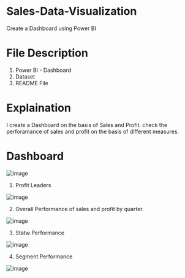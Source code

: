 # Sales-Data-Visualization
 Create a Dashboard using Power BI
# File Description
 1. Power BI - Dashboard
 2. Dataset
 3. README File
# Explaination
I create a Dashboard on the basis of Sales and Profit. check the perforamance of sales and profit on the basis of different measures.
# Dashboard
![image](https://user-images.githubusercontent.com/84785759/122604446-97c56c80-d093-11eb-9d70-3e3895e5bb20.png)

1. Profit Leaders

![image](https://user-images.githubusercontent.com/84785759/122448158-17830680-cfc2-11eb-803c-a70870b6b540.png)

2. Overall Performance of sales and profit by quarter.

 ![image](https://user-images.githubusercontent.com/84785759/122448466-67fa6400-cfc2-11eb-975e-ba9c95ff6b88.png)
 
 3. Statw Performance
 
 ![image](https://user-images.githubusercontent.com/84785759/122449095-1c948580-cfc3-11eb-9463-07c98492fc17.png)
 
 4. Segment Performance
   
   ![image](https://user-images.githubusercontent.com/84785759/122604611-d8bd8100-d093-11eb-9f3d-207484ce8004.png)




